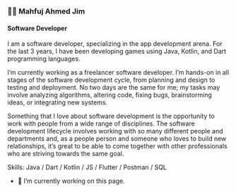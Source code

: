 ### 👨‍💻 Mahfuj Ahmed Jim
#### Software Developer

I am a software developer, specializing in the app development arena. For the last 3 years, I have been developing games using Java, Kotlin, and Dart programming languages.

I’m currently working as a freelancer software developer. I’m hands-on in all stages of the software development cycle, from planning and design to testing and deployment. No two days are the same for me; my tasks may involve analyzing algorithms, altering code, fixing bugs, brainstorming ideas, or integrating new systems.

Something that I love about software development is the opportunity to work with people from a wide range of disciplines. The software development lifecycle involves working with so many different people and departments and, as a people person and someone who loves to build new relationships, it’s great to be able to come together with other professionals who are striving towards the same goal.

Skills: Java / Dart / Kotlin / JS / Flutter / Postman / SQL

- 🔭 I’m currently working on this page. 




